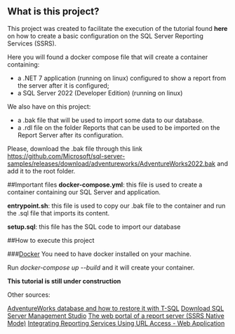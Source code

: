 ## What is this project?
This project was created to facilitate the execution of the tutorial found **here** on how to create a basic configuration on the SQL Server Reporting Services (SSRS).

Here you will found a docker compose file that will create a container containing:

-  a .NET 7 application (running on linux) configured to show a report from the server after it is configured;
- a SQL Server 2022 (Developer Edition) (running on linux)

We also have on this project:
- a .bak file that will be used to import some data to our database.
- a .rdl file on the folder Reports that can be used to be imported on the Report Server after its configuration.

Please, download the .bak file through this link https://github.com/Microsoft/sql-server-samples/releases/download/adventureworks/AdventureWorks2022.bak and add it to the root folder.

##Important files
**docker-compose.yml**: this file is used to create a container containing our SQL Server and application. 

**entrypoint.sh**: this file is used to copy our .bak file to the container and run the .sql file that imports its content. 

**setup.sql**: this file has the SQL code to import our database

##How to execute this project

###[Docker](https://docs.docker.com/desktop/install/windows-install/)
You need to have docker installed on your machine.

Run *docker-compose up --build* and it will create your container.

**This tutorial is still under construction**

Other sources:

[AdventureWorks database and how to restore it with T-SQL](https://learn.microsoft.com/en-us/sql/samples/adventureworks-install-configure?view=sql-server-ver16&tabs=tsql)
[Download SQL Server Management Studio](https://learn.microsoft.com/en-us/sql/ssms/download-sql-server-management-studio-ssms?view=sql-server-ver16)
[The web portal of a report server (SSRS Native Mode)](https://learn.microsoft.com/en-us/sql/reporting-services/web-portal-ssrs-native-mode?view=sql-server-ver16)
[Integrating Reporting Services Using URL Access - Web Application](https://learn.microsoft.com/en-us/sql/reporting-services/application-integration/integrating-reporting-services-using-url-access-web-application?view=sql-server-ver16)
